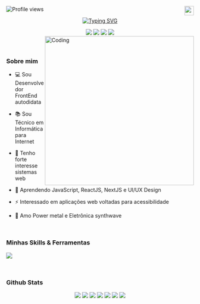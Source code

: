 <p align="left"> <img src="https://komarev.com/ghpvc/?username=joaobatistajr&color=405DE6" alt="Profile views" /> 
 <a href="https://github.com/JoaoBatistaJr/JoaoBatistaJr/blob/master/README-en.md"><img width="25" height="25" align="right" src="https://img.icons8.com/color/25/usa.png" alt="usa"/>
</p>

<p align="center" >
<a href="https://git.io/typing-svg"><img src="https://readme-typing-svg.demolab.com?font=Fira+Sans&size=22&duration=3000&pause=1000&color=61DAFB&center=true&vCenter=true&width=450&lines=Ol%C3%A1!+%F0%9F%91%8B%F0%9F%8F%BB+Boas+Vindas!;Desenvolvedor+Frontend;Sempre+aprendendo+coisas+novas" alt="Typing SVG" /></a>
</p>

</div>
<div align="center">
 <a href="https://juniorsantos.vercel.app" target="_blank"><img src=https://img.shields.io/badge/Portfólio-161822?style=for-the-badge&logo=vercel&logoColor=white/></a>
    <a href="https://www.linkedin.com/in/jbjunior03/" target="_blank"><img src=https://img.shields.io/badge/linkedin-%2300acee.svg?color=405DE6&style=for-the-badge&logo=linkedin&logoColor=white /></a>
    <a href = "mailto:joaob.dev@gmail.com"><img src="https://img.shields.io/badge/-Gmail-%23333?style=for-the-badge&logo=gmail&logoColor=white" target="_blank"></a>
    <a href="https://instagram.com/joaob.dev" target="_blank"><img src=https://img.shields.io/badge/instagram-%ff5851db.svg?color=C13584&style=for-the-badge&logo=instagram&logoColor=white /></a>
</div>

<img align="right" alt="Coding" width="400" src="https://user-images.githubusercontent.com/74038190/229223263-cf2e4b07-2615-4f87-9c38-e37600f8381a.gif">
<br><br>

<h3> Sobre mim</h3>

- 💻 Sou Desenvolvedor FrontEnd autodidata
  
- 📚 Sou Técnico em Informática para Internet
  
- 📝 Tenho forte interesse sistemas web
  
- 🌱 Aprendendo JavaScript, ReactJS, NextJS e UI/UX Design
  
- ⚡ Interessado em aplicações web voltadas para acessibilidade
  
- 🎵 Amo Power metal e Eletrônica synthwave

<br>

<h3> Minhas Skills & Ferramentas</h3>
 <p>
   <a href="https://skillicons.dev">
     <img src="https://skillicons.dev/icons?i=html,css,js,ts,react,vite,next,vue,sass,tailwind,styledcomponents,bootstrap,webpack,babel,jquery,git,wordpress,php,py,django,java,selenium,mysql,godot,figma,vscode,vercel,bash,ai,ps" />
   </a>
 </p>

<br>


<h3>Github Stats</h3>
<div align="center">
 <img src="http://github-profile-summary-cards.vercel.app/api/cards/stats?username=joaobatistajr&theme=react&rank_icon=defaut&include_all_commits=true" />
 <img src="http://github-profile-summary-cards.vercel.app/api/cards/repos-per-language?username=joaobatistajr&theme=react&show_icons=true&hide_border=true" />
 <img src="http://github-profile-summary-cards.vercel.app/api/cards/productive-time?username=joaobatistajr&theme=react&utcOffset=8" />
 <img src="http://github-profile-summary-cards.vercel.app/api/cards/most-commit-language?username=joaobatistajr&theme=react"/>
 <img src="http://github-profile-summary-cards.vercel.app/api/cards/profile-details?username=joaobatistajr&theme=react&card_width=500px" />
 <img src="https://github-readme-stats.vercel.app/api/pin/?username=joaobatistajr&repo=joaobatistajr&theme=react&card_width=250px&hide_border=true&border_radius=20" />
 <img src="https://github-readme-stats.vercel.app/api/pin/?username=joaobatistajr&repo=portfolio&theme=react&card_width=250px&hide_border=true&border_radius=20" />
</a>
</div>

